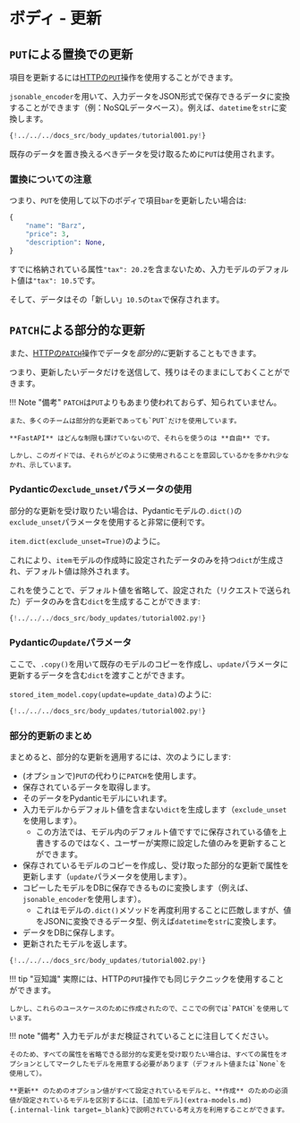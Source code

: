 # ボディ - 更新

## `PUT`による置換での更新

項目を更新するには<a href="https://developer.mozilla.org/en-US/docs/Web/HTTP/Methods/PUT" class="external-link" target="_blank">HTTPの`PUT`</a>操作を使用することができます。

`jsonable_encoder`を用いて、入力データをJSON形式で保存できるデータに変換することができます（例：NoSQLデータベース）。例えば、`datetime`を`str`に変換します。

```Python hl_lines="30 31 32 33 34 35"
{!../../../docs_src/body_updates/tutorial001.py!}
```

既存のデータを置き換えるべきデータを受け取るために`PUT`は使用されます。

### 置換についての注意

つまり、`PUT`を使用して以下のボディで項目`bar`を更新したい場合は:

```Python
{
    "name": "Barz",
    "price": 3,
    "description": None,
}
```

すでに格納されている属性`"tax": 20.2`を含まないため、入力モデルのデフォルト値は`"tax": 10.5`です。

そして、データはその「新しい」`10.5`の`tax`で保存されます。

## `PATCH`による部分的な更新

また、<a href="https://developer.mozilla.org/en-US/docs/Web/HTTP/Methods/PATCH" class="external-link" target="_blank">HTTPの`PATCH`</a>操作でデータを*部分的に*更新することもできます。

つまり、更新したいデータだけを送信して、残りはそのままにしておくことができます。

!!! Note "備考"
    `PATCH`は`PUT`よりもあまり使われておらず、知られていません。

    また、多くのチームは部分的な更新であっても`PUT`だけを使用しています。

    **FastAPI** はどんな制限も課けていないので、それらを使うのは **自由** です。

    しかし、このガイドでは、それらがどのように使用されることを意図しているかを多かれ少なかれ、示しています。

### Pydanticの`exclude_unset`パラメータの使用

部分的な更新を受け取りたい場合は、Pydanticモデルの`.dict()`の`exclude_unset`パラメータを使用すると非常に便利です。

`item.dict(exclude_unset=True)`のように。

これにより、`item`モデルの作成時に設定されたデータのみを持つ`dict`が生成され、デフォルト値は除外されます。

これを使うことで、デフォルト値を省略して、設定された（リクエストで送られた）データのみを含む`dict`を生成することができます:

```Python hl_lines="34"
{!../../../docs_src/body_updates/tutorial002.py!}
```

### Pydanticの`update`パラメータ

ここで、`.copy()`を用いて既存のモデルのコピーを作成し、`update`パラメータに更新するデータを含む`dict`を渡すことができます。

`stored_item_model.copy(update=update_data)`のように:

```Python hl_lines="35"
{!../../../docs_src/body_updates/tutorial002.py!}
```

### 部分的更新のまとめ

まとめると、部分的な更新を適用するには、次のようにします:

* (オプションで)`PUT`の代わりに`PATCH`を使用します。
* 保存されているデータを取得します。
* そのデータをPydanticモデルにいれます。
* 入力モデルからデフォルト値を含まない`dict`を生成します（`exclude_unset`を使用します）。
    * この方法では、モデル内のデフォルト値ですでに保存されている値を上書きするのではなく、ユーザーが実際に設定した値のみを更新することができます。
* 保存されているモデルのコピーを作成し、受け取った部分的な更新で属性を更新します（`update`パラメータを使用します）。
* コピーしたモデルをDBに保存できるものに変換します（例えば、`jsonable_encoder`を使用します）。
    * これはモデルの`.dict()`メソッドを再度利用することに匹敵しますが、値をJSONに変換できるデータ型、例えば`datetime`を`str`に変換します。
* データをDBに保存します。
* 更新されたモデルを返します。

```Python hl_lines="30 31 32 33 34 35 36 37"
{!../../../docs_src/body_updates/tutorial002.py!}
```

!!! tip "豆知識"
    実際には、HTTPの`PUT`操作でも同じテクニックを使用することができます。

    しかし、これらのユースケースのために作成されたので、ここでの例では`PATCH`を使用しています。

!!! note "備考"
    入力モデルがまだ検証されていることに注目してください。

    そのため、すべての属性を省略できる部分的な変更を受け取りたい場合は、すべての属性をオプションとしてマークしたモデルを用意する必要があります（デフォルト値または`None`を使用して）。

    **更新** のためのオプション値がすべて設定されているモデルと、**作成** のための必須値が設定されているモデルを区別するには、[追加モデル](extra-models.md){.internal-link target=_blank}で説明されている考え方を利用することができます。

